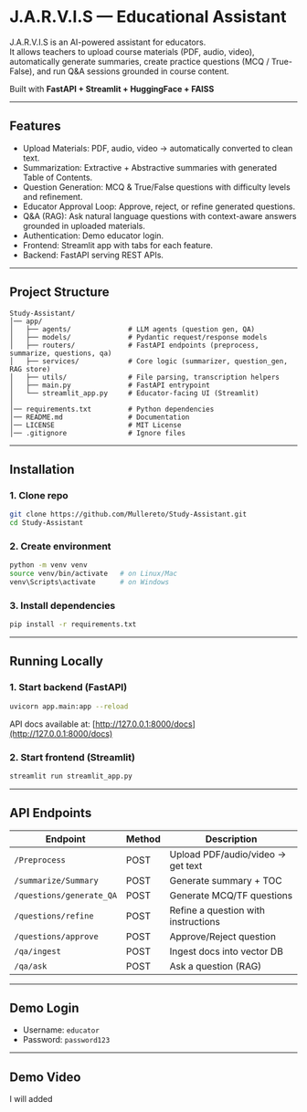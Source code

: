 # J.A.R.V.I.S — Educational Assistant

J.A.R.V.I.S is an AI-powered assistant for educators.  
It allows teachers to upload course materials (PDF, audio, video), automatically generate summaries, create practice questions (MCQ / True-False), and run Q&A sessions grounded in course content.

Built with **FastAPI + Streamlit + HuggingFace + FAISS**

---

## Features

- Upload Materials: PDF, audio, video → automatically converted to clean text.  
- Summarization: Extractive + Abstractive summaries with generated Table of Contents.  
- Question Generation: MCQ & True/False questions with difficulty levels and refinement.  
- Educator Approval Loop: Approve, reject, or refine generated questions.  
- Q&A (RAG): Ask natural language questions with context-aware answers grounded in uploaded materials.  
- Authentication: Demo educator login.  
- Frontend: Streamlit app with tabs for each feature.  
- Backend: FastAPI serving REST APIs.  

---

## Project Structure

```
Study-Assistant/
│── app/
│   ├── agents/              # LLM agents (question gen, QA)
│   ├── models/              # Pydantic request/response models
│   ├── routers/             # FastAPI endpoints (preprocess, summarize, questions, qa)
│   ├── services/            # Core logic (summarizer, question_gen, RAG store)
│   ├── utils/               # File parsing, transcription helpers
│   ├── main.py              # FastAPI entrypoint
│   └── streamlit_app.py     # Educator-facing UI (Streamlit)
│
│── requirements.txt         # Python dependencies
│── README.md                # Documentation
│── LICENSE                  # MIT License
│── .gitignore               # Ignore files
```

---

## Installation

### 1. Clone repo
```bash
git clone https://github.com/Mullereto/Study-Assistant.git
cd Study-Assistant
```

### 2. Create environment
```bash
python -m venv venv
source venv/bin/activate   # on Linux/Mac
venv\Scripts\activate      # on Windows
```

### 3. Install dependencies
```bash
pip install -r requirements.txt
```

---

## Running Locally

### 1. Start backend (FastAPI)
```bash
uvicorn app.main:app --reload
```
API docs available at: [http://127.0.0.1:8000/docs](http://127.0.0.1:8000/docs)

### 2. Start frontend (Streamlit)
```bash
streamlit run streamlit_app.py
```

---

## API Endpoints

| Endpoint | Method | Description |
|----------|--------|-------------|
| `/Preprocess` | POST | Upload PDF/audio/video → get text |
| `/summarize/Summary` | POST | Generate summary + TOC |
| `/questions/generate_QA` | POST | Generate MCQ/TF questions |
| `/questions/refine` | POST | Refine a question with instructions |
| `/questions/approve` | POST | Approve/Reject question |
| `/qa/ingest` | POST | Ingest docs into vector DB |
| `/qa/ask` | POST | Ask a question (RAG) |

---

## Demo Login

- Username: `educator`  
- Password: `password123`  

---

## Demo Video

I will added
